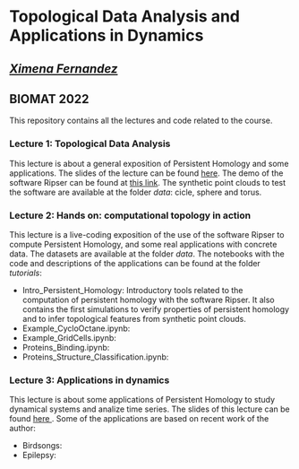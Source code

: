 # Topological Data Analysis and Applications in Dynamics
##  <a href="https://ximenafernandez.github.io/">  _Ximena Fernandez_ </a>
## BIOMAT 2022


This repository contains all the lectures and code related to the course.

### Lecture 1: Topological Data Analysis
This lecture is about a general exposition of Persistent Homology and some applications. The slides of the lecture can be found <a href="https://ximenafernandez.github.io/reveal.js-presentations/slides/PersistentHomology.html"> here</a>.
The demo of the software Ripser can be found at <a href="https://live.ripser.org/"> this link</a>. The synthetic point clouds to test the software are available at the folder _data_: cicle, sphere and torus.

### Lecture 2: Hands on: computational topology in action
This lecture is a live-coding exposition of the use of the software Ripser to compute Persistent Homology, and some real applications with concrete data. The datasets are available at the folder _data_.
The notebooks with the code and descriptions of the applications can be found at the folder _tutorials_:
 - Intro_Persistent_Homology: Introductory tools related to the computation of persistent homology with the software Ripser. It also contains the first simulations to verify properties of persistent homology and to infer topological features from synthetic point clouds.
 - Example_CycloOctane.ipynb:
 - Example_GridCells.ipynb:
 - Proteins_Binding.ipynb:
 - Proteins_Structure_Classification.ipynb: 

### Lecture 3: Applications in dynamics
This lecture is about some applications of Persistent Homology to study dynamical systems and analize time series. The slides of this lecture can be found <a href="https://"> here </a>.
Some of the applications are based on recent work of the author: 
- Birdsongs: 
- Epilepsy: 


